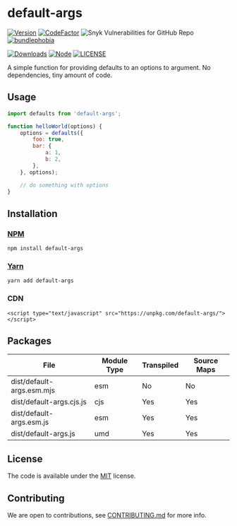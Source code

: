 # default-args
<!-- badge -->
[![Version](https://img.shields.io/npm/v/default-args.svg?style=flat-square)](https://www.npmjs.com/package/default-args)
[![CodeFactor](https://www.codefactor.io/repository/github/victornpb/default-args/badge?style=flat-square)](https://www.codefactor.io/repository/github/victornpb/default-args)
![Snyk Vulnerabilities for GitHub Repo](https://img.shields.io/snyk/vulnerabilities/github/victornpb/tiny-dedent?style=flat-square)
[![bundlephobia](https://img.shields.io/bundlephobia/minzip/default-args?style=flat-square)](https://www.npmjs.com/package/default-args)

[![Downloads](https://img.shields.io/npm/dt/default-args.svg?style=flat-square)](https://www.npmjs.com/package/default-args)
[![Node](https://img.shields.io/node/v/default-args.svg?style=flat-square)](package.json)
[![LICENSE](https://img.shields.io/github/license/victornpb/default-args?style=flat-square)](LICENSE)
<!-- endbadge -->

A simple function for providing defaults to an options to argument. No dependencies, tiny amount of code.

## Usage

```js
import defaults from 'default-args';

function helloWorld(options) {
    options = defaults({
        foo: true,
        bar: {
            a: 1,
            b: 2,
        },
    }, options);

    // do something with options
}
```
## Installation

### [NPM](https://npmjs.com/package/default-args)

    npm install default-args
### [Yarn](https://github.com/yarnpkg/yarn)

    yarn add default-args

### CDN

    <script type="text/javascript" src="https://unpkg.com/default-args/"></script>

## Packages

<!-- Output table (auto generated do not modify) -->

| File                      | Module Type | Transpiled | Source Maps |
|---------------------------|-------------|------------|-------------|
| dist/default-args.esm.mjs | esm         | No         | No          |
| dist/default-args.cjs.js  | cjs         | Yes        | Yes         |
| dist/default-args.esm.js  | esm         | Yes        | Yes         |
| dist/default-args.js      | umd         | Yes        | Yes         |

<!-- END -->



## License

The code is available under the [MIT](LICENSE) license.

## Contributing

We are open to contributions, see [CONTRIBUTING.md](CONTRIBUTING.md) for more info.
